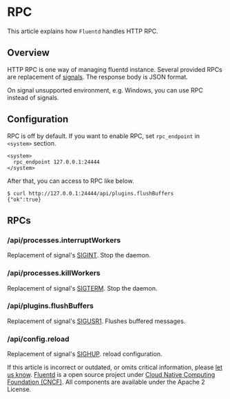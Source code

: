 # RPC

This article explains how `Fluentd` handles HTTP RPC.

## Overview

HTTP RPC is one way of managing fluentd instance. Several provided RPCs are replacement of [signals](signals.md). The response body is JSON format.

On signal unsupported environment, e.g. Windows, you can use RPC instead of signals.

## Configuration

RPC is off by default. If you want to enable RPC, set `rpc_endpoint` in `<system>` section.

```text
<system>
  rpc_endpoint 127.0.0.1:24444
</system>
```

After that, you can access to RPC like below.

```text
$ curl http://127.0.0.1:24444/api/plugins.flushBuffers
{"ok":true}
```

## RPCs

### /api/processes.interruptWorkers

Replacement of signal's [SIGINT](signals.md#sigint-or-sigterm). Stop the daemon.

### /api/processes.killWorkers

Replacement of signal's [SIGTERM](signals.md#sigint-or-sigterm). Stop the daemon.

### /api/plugins.flushBuffers

Replacement of signal's [SIGUSR1](signals.md#sigusr1). Flushes buffered messages.

### /api/config.reload

Replacement of signal's [SIGHUP](signals.md#sighup). reload configuration.

If this article is incorrect or outdated, or omits critical information, please [let us know](https://github.com/fluent/fluentd-docs-gitbook/issues?state=open). [Fluentd](http://www.fluentd.org/) is a open source project under [Cloud Native Computing Foundation \(CNCF\)](https://cncf.io/). All components are available under the Apache 2 License.

